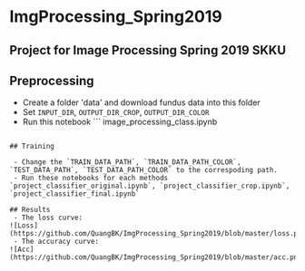 # ImgProcessing_Spring2019
## Project for Image Processing Spring 2019 SKKU

## Preprocessing
 - Create a folder 'data' and download fundus data into this folder
 - Set `INPUT_DIR`, `OUTPUT_DIR_CROP`, `OUTPUT_DIR_COLOR`
 - Run this notebook ```
image_processing_class.ipynb 
```

## Training

 - Change the `TRAIN_DATA_PATH`, `TRAIN_DATA_PATH_COLOR`, `TEST_DATA_PATH`, `TEST_DATA_PATH_COLOR` to the correspoding path.
 - Run these notebooks for each methods `project_classifier_original.ipynb`, `project_classifier_crop.ipynb`, `project_classifier_final.ipynb`

## Results
 - The loss curve:
![Loss](https://github.com/QuangBK/ImgProcessing_Spring2019/blob/master/loss.png)
 - The accuracy curve:
![Acc](https://github.com/QuangBK/ImgProcessing_Spring2019/blob/master/acc.png)
